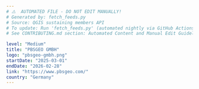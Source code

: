 ```yaml
---
# ⚠️  AUTOMATED FILE - DO NOT EDIT MANUALLY!
# Generated by: fetch_feeds.py
# Source: QGIS sustaining members API
# To update: Run 'fetch_feeds.py' (automated nightly via GitHub Actions)
# See CONTRIBUTING.md section: Automated Content and Manual Edit Guidelines

level: "Medium"
title: "PBSGEO GMBH"
logo: "pbsgeo-gmbh.png"
startDate: "2025-03-01"
endDate: "2026-02-28"
link: "https://www.pbsgeo.com/"
country: "Germany"
---
```

